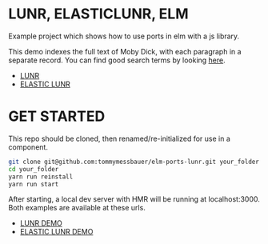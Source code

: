 # LUNR, ELASTICLUNR, ELM

Example project which shows how to use ports in elm with a js library. 

This demo indexes the full text of Moby Dick, with each paragraph in a separate record. You can find good search terms by looking [here](https://www.gutenberg.org/files/2701/2701-h/2701-h.htm).

* [LUNR](https://lunrjs.com/)
* [ELASTIC LUNR](http://elasticlunr.com/)


# GET STARTED

This repo should be cloned, then renamed/re-initialized for use in a component.

```bash
git clone git@github.com:tommymessbauer/elm-ports-lunr.git your_folder
cd your_folder
yarn run reinstall
yarn run start
```

After starting, a local dev server with HMR will be running at localhost:3000. Both examples are available at these urls.

* [LUNR DEMO](./lunr/index.html)
* [ELASTIC LUNR DEMO](./elasticlunr/index.html)



